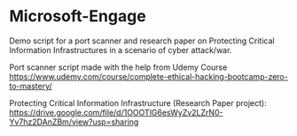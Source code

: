 # Microsoft-Engage
Demo script for a port scanner and research paper on Protecting Critical Information Infrastructures in a scenario of cyber attack/war.


Port scanner script made with the help from Udemy Course https://www.udemy.com/course/complete-ethical-hacking-bootcamp-zero-to-mastery/

Protecting Critical Information Infrastructure (Research Paper project):  https://drive.google.com/file/d/1OOOTlG6esWyZv2LZrN0-Yv7hz2DAnZBm/view?usp=sharing
